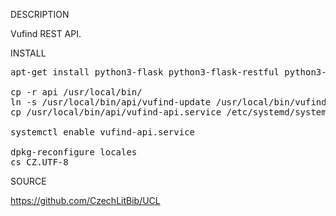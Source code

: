 
DESCRIPTION

Vufind REST API.

INSTALL
<pre>
apt-get install python3-flask python3-flask-restful python3-rrdtool

cp -r api /usr/local/bin/
ln -s /usr/local/bin/api/vufind-update /usr/local/bin/vufind-update
cp /usr/local/bin/api/vufind-api.service /etc/systemd/system/

systemctl enable vufind-api.service

dpkg-reconfigure locales
cs_CZ.UTF-8
</pre>
SOURCE

https://github.com/CzechLitBib/UCL


